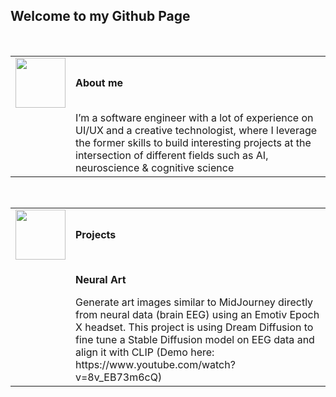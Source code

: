 ## Welcome to my Github Page
<br />
<table>
  <tr>
    <td>
      <img src="https://github.com/alinvdu/alinvdu/assets/16021447/88a658aa-e4a6-4ea0-8d87-d9edac2d3511" width="80">
    </td>
    <td style="vertical-align:middle;">
      <strong>About me</strong>
    </td>
  </tr>
  <tr>
    <td></td>
    <td>
      I’m a software engineer with a lot of experience on UI/UX and a creative technologist, where I leverage the former skills to build interesting projects at the intersection of different fields such as AI, neuroscience & cognitive science</td>
    </td>
  </tr>
</table>
<br />
<table>
  <tr>
    <td>
      <img src="https://github.com/alinvdu/alinvdu/assets/16021447/18847f7a-adc8-4e98-8841-b22855d54bff" width="80">
    </td>
    <td style="vertical-align:middle;">
      <strong>Projects  </strong>
    </td>
  </tr>
  <tr>
    <td></td>
    <td>
      <p><strong>Neural Art</strong></p>
      Generate art images similar to MidJourney directly from neural data (brain EEG) using an Emotiv Epoch X headset. This project is using Dream Diffusion to fine tune a Stable Diffusion model on EEG data and align it with CLIP (Demo here: https://www.youtube.com/watch?v=8v_EB73m6cQ)</td>
    </td>
  </tr>
</table>


